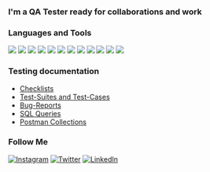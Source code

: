 ### I'm a QA Tester ready for collaborations and work

### Languages and Tools

<img src = "https://img.shields.io/badge/Jira-090909?style=for-the-badge&logo=Jira&logoColor=47C5FB"> <img src = "https://img.shields.io/badge/Postman-090909?style=for-the-badge&logo=Postman&logoColor=FF6C37">
<img src = "https://img.shields.io/badge/Github-090909?style=for-the-badge&logo=Github&logoColor=FFFFFF">
<img src = "https://img.shields.io/badge/MySQL-090909?style=for-the-badge&logo=MySQL&logoColor=4479A1">
<img src = "https://img.shields.io/badge/TestRail-090909?style=for-the-badge">
<img src = "https://img.shields.io/badge/Figma-090909?style=for-the-badge&logo=Figma&logoColor=F24E1E">
<img src = "https://img.shields.io/badge/Devtools-090909?style=for-the-badge&logo=Google Chrome&logoColor=4285F4">
<img src = "https://img.shields.io/badge/Fiddler-090909?style=for-the-badge">
<img src = "https://img.shields.io/badge/AndroidStudio-090909?style=for-the-badge&logo=Android Studio&logoColor=3DDC84">
<img src = "https://img.shields.io/badge/CharlesProxy-090909?style=for-the-badge">
<img src = "https://img.shields.io/badge/HTML5-090909?style=for-the-badge&logo=HTML5&logoColor=E34F26">
<img src = "https://img.shields.io/badge/CSS-090909?style=for-the-badge&logo=CSS3&logoColor=1572B6">

### Testing documentation

- [Checklists](https://github.com/anzhelikabieliantseva/checklist)
- [Test-Suites and Test-Cases](https://github.com/anzhelikabieliantseva/test-cases)
- [Bug-Reports](https://github.com/anzhelikabieliantseva/bug-reports)
- [SQL Queries](https://github.com/anzhelikabieliantseva/SQL)
- [Postman Collections](https://github.com/anzhelikabieliantseva/postman)

### Follow Me

[![Instagram](https://img.shields.io/badge/-Instagram-090909?style=for-the-badge&logo=instagram&logoColor=B4068E)](https://www.instagram.com/angeliikss)
[![Twitter](https://img.shields.io/badge/-Twitter-090909?style=for-the-badge&logo=Twitter&logoColor=1C9DEB)](https://twitter.com/anzheliika_it)
[![LinkedIn](https://img.shields.io/badge/-LinkedIn-090909?style=for-the-badge&logo=linkedin&logoColor=007BB6)](https://www.linkedin.com/in/)

